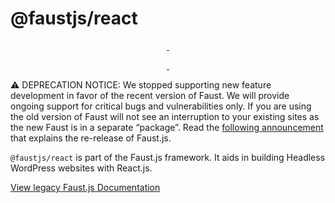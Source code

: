 # @faustjs/react

<p align="center">
  <a aria-label="NPM version" href="https://www.npmjs.com/package/@faustjs/react">
    <img alt="" src="https://img.shields.io/npm/v/@faustjs/react?color=7e5cef&style=for-the-badge">
  </a>

  <a aria-label="License" href="https://github.com/wpengine/faustjs/blob/canary/LICENSE">
    <img alt="" src="https://img.shields.io/npm/l/@faustjs/react?color=7e5cef&style=for-the-badge">
  </a>
</p>

<p align="center">
  <a aria-label="Faust.js React Downloads Per Month" href="https://www.npmjs.com/package/@faustjs/react">
    <img alt="" src="https://img.shields.io/npm/dm/@faustjs/react?color=7e5cef&style=for-the-badge&label=@faustjs/react">
  </a>
  <a aria-label="Faust.js React Downloads Per Week" href="https://www.npmjs.com/package/@faustjs/react">
    <img alt="" src="https://img.shields.io/npm/dw/@faustjs/react?color=7e5cef&style=for-the-badge&label=@faustjs/react">
  </a>
</p>

⚠️ DEPRECATION NOTICE: We stopped supporting new feature development in favor of the recent version of Faust. We will provide ongoing support for critical bugs and vulnerabilities only. If you are using the old version of Faust will not see an interruption to your existing sites as the new Faust is in a separate “package”. Read the [following announcement](https://faustjs.org/blog/sprint-22-update) that explains the re-release of Faust.js.

`@faustjs/react` is part of the Faust.js framework. It aids in building Headless WordPress websites with React.js.

[View legacy Faust.js Documentation](https://legacy.faustjs.org/)
